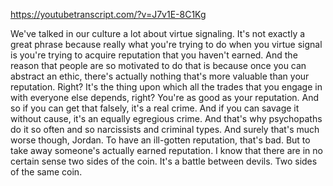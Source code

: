 https://youtubetranscript.com/?v=J7v1E-8C1Kg

 We've talked in our culture a lot about virtue signaling. It's not exactly a great phrase because really what you're trying to do when you virtue signal is you're trying to acquire reputation that you haven't earned. And the reason that people are so motivated to do that is because once you can abstract an ethic, there's actually nothing that's more valuable than your reputation. Right? It's the thing upon which all the trades that you engage in with everyone else depends, right? You're as good as your reputation. And so if you can get that falsely, it's a real crime. And if you can savage it without cause, it's an equally egregious crime. And that's why psychopaths do it so often and so narcissists and criminal types. And surely that's much worse though, Jordan. To have an ill-gotten reputation, that's bad. But to take away someone's actually earned reputation. I know that there are in no certain sense two sides of the coin. It's a battle between devils. Two sides of the same coin.